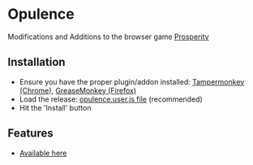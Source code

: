 # Opulence
Modifications and Additions to the browser game [Prosperity](http://www.prosperity.ga/)

## Installation
* Ensure you have the proper plugin/addon installed:  [Tampermonkey (Chrome)](https://chrome.google.com/webstore/detail/tampermonkey/dhdgffkkebhmkfjojejmpbldmpobfkfo?hl=en), [GreaseMonkey (Firefox)](https://addons.mozilla.org/en-US/firefox/addon/greasemonkey/)
* Load the release: [opulence.user.js file](https://raw.githubusercontent.com/feildmaster/Opulence/master/opulence.user.js) (recommended)
* Hit the 'Install' button

## Features
* [Available here](https://github.com/feildmaster/Opulence/wiki/Features)
